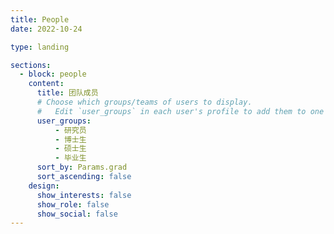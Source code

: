 ```yaml
---
title: People
date: 2022-10-24

type: landing

sections:
  - block: people
    content:
      title: 团队成员
      # Choose which groups/teams of users to display.
      #   Edit `user_groups` in each user's profile to add them to one or more of these groups.
      user_groups:
          - 研究员
          - 博士生
          - 硕士生
          - 毕业生
      sort_by: Params.grad
      sort_ascending: false
    design:
      show_interests: false
      show_role: false
      show_social: false
---
```

